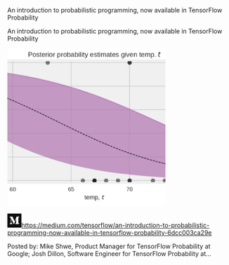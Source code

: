 An introduction to probabilistic programming, now available in TensorFlow Probability

An introduction to probabilistic programming, now available in TensorFlow Probability

![](../_resources/8a25ca9bb18c3967a8ca3cee0dc7e4ed.png)

![](../_resources/dd8eb1a59fb41527560e73ccde148120.png)https://medium.com/tensorflow/an-introduction-to-probabilistic-programming-now-available-in-tensorflow-probability-6dcc003ca29e

Posted by: Mike Shwe, Product Manager for TensorFlow Probability at Google; Josh Dillon, Software Engineer for TensorFlow Probability at…